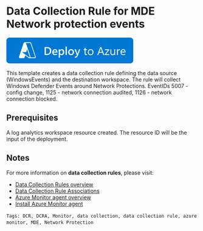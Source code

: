 # Data Collection Rule for MDE Network protection events

[![Deploy To Azure](https://raw.githubusercontent.com/Azure/azure-quickstart-templates/master/1-CONTRIBUTION-GUIDE/images/deploytoazure.svg?sanitize=true)](https://portal.azure.com/#create/Microsoft.Template/uri/https%3A%2F%2Fraw.githubusercontent.com%2FAzure%2FAzure-Sentinel%2Fmaster%2FTools%2FDCRs%2520Library%2FMDE%2520Network%2520Protection%2520Logs%2Fazuredeploy.json)

This template creates a data collection rule defining the data source (WindowsEvents) and the destination workspace. The rule will collect Windows Defender Events around Network Protections. EventIDs 5007 - config change, 1125 - network connection audited, 1126 - network connection blocked.

## Prerequisites

A log analytics workspace resource created. The resource ID will be the input of the deployment.

## Notes

For more information on **data collection rules**, please visit:

- [Data Collection Rules overview](https://docs.microsoft.com/azure/azure-monitor/agents/data-collection-rule-overview)
- [Data Collection Rule Associations](https://docs.microsoft.com/azure/azure-monitor/agents/data-collection-rule-azure-monitor-agent)
- [Azure Monitor agent overview](https://docs.microsoft.com/azure/azure-monitor/agents/azure-monitor-agent-overview)
- [Install Azure Monitor agent](https://docs.microsoft.com/azure/azure-monitor/agents/azure-monitor-agent-install)

`Tags: DCR, DCRA, Monitor, data collection, data collection rule, azure monitor, MDE, Network Protection`
